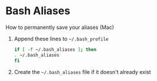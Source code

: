 # Bash Aliases
How to permanently save your aliases (Mac)

1. Append these lines to `~/.bash_profile`

	```bash
	if [ -f ~/.bash_aliases ]; then
	. ~/.bash_aliases
	fi
	```

2. Create the `~/.bash_aliases` file if it doesn't already exist